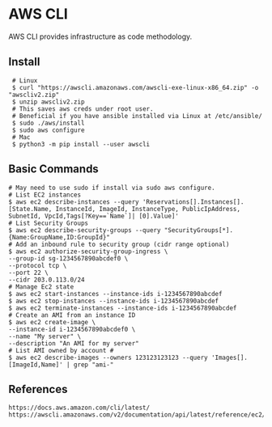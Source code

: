 AWS CLI
========

AWS CLI provides infrastructure as code methodology. 

Install
-------

     # Linux
     $ curl "https://awscli.amazonaws.com/awscli-exe-linux-x86_64.zip" -o "awscliv2.zip"
     $ unzip awscliv2.zip
     # This saves aws creds under root user.
     # Beneficial if you have ansible installed via Linux at /etc/ansible/ 
     $ sudo ./aws/install
     $ sudo aws configure
     # Mac
     $ python3 -m pip install --user awscli

Basic Commands
--------------

    # May need to use sudo if install via sudo aws configure. 
    # List EC2 instances
    $ aws ec2 describe-instances --query 'Reservations[].Instances[].[State.Name, InstanceId, ImageId, InstanceType, PublicIpAddress, SubnetId, VpcId,Tags[?Key==`Name`]| [0].Value]' 
    # List Security Groups
    $ aws ec2 describe-security-groups --query "SecurityGroups[*].{Name:GroupName,ID:GroupId}"
    # Add an inbound rule to security group (cidr range optional)
    $ aws ec2 authorize-security-group-ingress \
    --group-id sg-1234567890abcdef0 \
    --protocol tcp \
    --port 22 \
    --cidr 203.0.113.0/24
    # Manage Ec2 state
    $ aws ec2 start-instances --instance-ids i-1234567890abcdef
    $ aws ec2 stop-instances --instance-ids i-1234567890abcdef
    $ aws ec2 terminate-instances --instance-ids i-1234567890abcdef
    # Create an AMI from an instance ID
    $ aws ec2 create-image \
    --instance-id i-1234567890abcdef0 \
    --name "My server" \
    --description "An AMI for my server"
    # List AMI owned by account #
    $ aws ec2 describe-images --owners 123123123123 --query 'Images[].[ImageId,Name]' | grep "ami-"

References
----------

    https://docs.aws.amazon.com/cli/latest/
    https://awscli.amazonaws.com/v2/documentation/api/latest/reference/ec2/index.html
